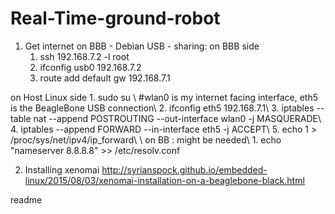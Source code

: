 # Real-Time-ground-robot

1. Get internet on BBB - Debian
USB - sharing: on BBB side
    1. ssh 192.168.7.2 -l root
    2. ifconfig usb0 192.168.7.2
    3. route add default gw 192.168.7.1

on Host Linux side
    1. sudo su \\
    #wlan0 is my internet facing interface, eth5 is the BeagleBone USB connection\\
    2. ifconfig eth5 192.168.7.1\\
    3. iptables --table nat --append POSTROUTING --out-interface wlan0 -j MASQUERADE\\
    4. iptables --append FORWARD --in-interface eth5 -j ACCEPT\\
    5. echo 1 > /proc/sys/net/ipv4/ip_forward\\
      \\
on BB : might be needed\\
    1. echo "nameserver 8.8.8.8" >> /etc/resolv.conf
    

2. Installing xenomai
http://syrianspock.github.io/embedded-linux/2015/08/03/xenomai-installation-on-a-beaglebone-black.html


<snippet>
  <content><![CDATA[
# ${1:Real time ground robot}
TODO: Write a project description
## Installation
TODO: Describe the installation process
## Usage
TODO: Write usage instructions
## Contributing
1. Fork it!
2. Create your feature branch: `git checkout -b my-new-feature`
3. Commit your changes: `git commit -am 'Add some feature'`
4. Push to the branch: `git push origin my-new-feature`
5. Submit a pull request :D
## History
TODO: Write history
## Credits
TODO: Write credits
## License
TODO: Write license
]]></content>
  <tabTrigger>readme</tabTrigger>
</snippet>

